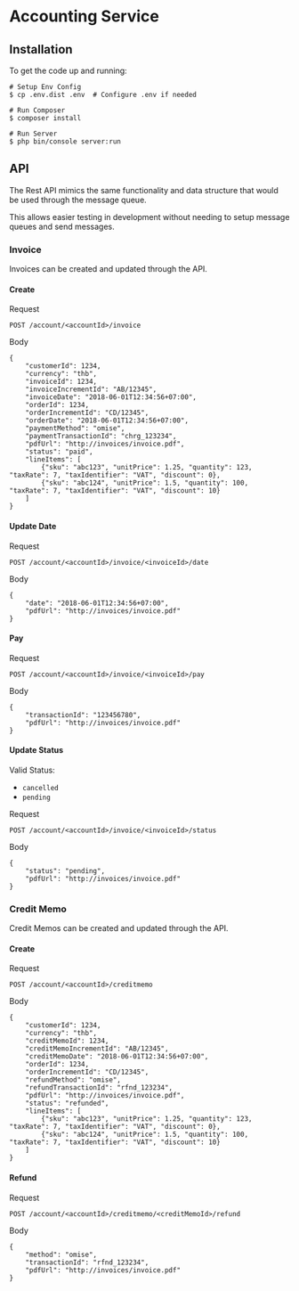 # Accounting Service

## Installation

To get the code up and running:

```
# Setup Env Config
$ cp .env.dist .env  # Configure .env if needed

# Run Composer
$ composer install

# Run Server
$ php bin/console server:run

```

## API

The Rest API mimics the same functionality and data structure that would be used through the message queue.

This allows easier testing in development without needing to setup message queues and send messages.

### Invoice

Invoices can be created and updated through the API.

#### Create

Request

`POST /account/<accountId>/invoice`

Body

```
{
	"customerId": 1234,
	"currency": "thb",
	"invoiceId": 1234,
	"invoiceIncrementId": "AB/12345",
	"invoiceDate": "2018-06-01T12:34:56+07:00",
	"orderId": 1234,
	"orderIncrementId": "CD/12345",
	"orderDate": "2018-06-01T12:34:56+07:00",
	"paymentMethod": "omise",
	"paymentTransactionId": "chrg_123234",
	"pdfUrl": "http://invoices/invoice.pdf",
	"status": "paid",
	"lineItems": [
		{"sku": "abc123", "unitPrice": 1.25, "quantity": 123, "taxRate": 7, "taxIdentifier": "VAT", "discount": 0},
		{"sku": "abc124", "unitPrice": 1.5, "quantity": 100, "taxRate": 7, "taxIdentifier": "VAT", "discount": 10}
	]
}
```

#### Update Date

Request

`POST /account/<accountId>/invoice/<invoiceId>/date`

Body

```
{
	"date": "2018-06-01T12:34:56+07:00",
	"pdfUrl": "http://invoices/invoice.pdf"
}
```

#### Pay

Request

`POST /account/<accountId>/invoice/<invoiceId>/pay`

Body

```
{
	"transactionId": "123456780",
	"pdfUrl": "http://invoices/invoice.pdf"
}
```

#### Update Status

Valid Status:
- `cancelled`
- `pending`

Request

`POST /account/<accountId>/invoice/<invoiceId>/status`

Body

```
{
	"status": "pending",
	"pdfUrl": "http://invoices/invoice.pdf"
}
```


### Credit Memo

Credit Memos can be created and updated through the API.

#### Create

Request

`POST /account/<accountId>/creditmemo`

Body

```
{
	"customerId": 1234,
	"currency": "thb",
	"creditMemoId": 1234,
	"creditMemoIncrementId": "AB/12345",
	"creditMemoDate": "2018-06-01T12:34:56+07:00",
	"orderId": 1234,
	"orderIncrementId": "CD/12345",
	"refundMethod": "omise",
	"refundTransactionId": "rfnd_123234",
	"pdfUrl": "http://invoices/invoice.pdf",
	"status": "refunded",
	"lineItems": [
		{"sku": "abc123", "unitPrice": 1.25, "quantity": 123, "taxRate": 7, "taxIdentifier": "VAT", "discount": 0},
		{"sku": "abc124", "unitPrice": 1.5, "quantity": 100, "taxRate": 7, "taxIdentifier": "VAT", "discount": 10}
	]
}
```

#### Refund

Request

`POST /account/<accountId>/creditmemo/<creditMemoId>/refund`

Body

```
{
	"method": "omise",
	"transactionId": "rfnd_123234",
	"pdfUrl": "http://invoices/invoice.pdf"
}
```